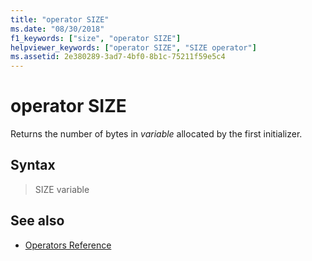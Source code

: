 ```yaml
---
title: "operator SIZE"
ms.date: "08/30/2018"
f1_keywords: ["size", "operator SIZE"]
helpviewer_keywords: ["operator SIZE", "SIZE operator"]
ms.assetid: 2e380289-3ad7-4bf0-8b1c-75211f59e5c4
---
```

# operator SIZE

Returns the number of bytes in *variable* allocated by the first initializer.

## Syntax

> SIZE variable

## See also

- [Operators Reference](../../assembler/masm/operators-reference.md)
